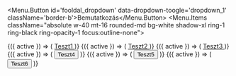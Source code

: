 <Menu.Button id='fooldal_dropdown' data-dropdown-toogle='dropdown_1' className='border-b'>Bemutatkozás</Menu.Button>
<Transition
        as={Fragment}
        enter="transition ease-out duration-100"
        enterFrom="transform opacity-0 scale-95"
        enterTo="transform opacity-100 scale-100"
        leave="transition ease-in duration-75"
        leaveFrom="transform opacity-100 scale-100"
        leaveTo="transform opacity-0 scale-95"
        >
<Menu.Items className="absolute w-40 mt-16 rounded-md bg-white shadow-xl ring-1 ring-black ring-opacity-1 focus:outline-none">

<div className="py-1">
<Menu.Item>
{({ active }) => (
<a
href="#"
className={classNames_bemutatkozo(
active ? 'bg-gray-100 text-gray-900' : 'text-gray-700',
'block px-4 py-2 text-sm'
)} >
Teszt1
</a>
)}
</Menu.Item>
<Menu.Item>
{({ active }) => (
<a
href="#"
className={classNames_bemutatkozo(
active ? 'bg-gray-100 text-gray-900' : 'text-gray-700',
'block px-4 py-2 text-sm'
)} >
Teszt2
</a>
)}
</Menu.Item>
<Menu.Item>
{({ active }) => (
<a
href="#"
className={classNames_bemutatkozo(
active ? 'bg-gray-100 text-gray-900' : 'text-gray-700',
'block px-4 py-2 text-sm'
)} >
Teszt3
</a>
)}
</Menu.Item>
<Menu.Item>
{({ active }) => (
<button
type="submit"
className={classNames_bemutatkozo(
active ? 'bg-gray-100 text-gray-900' : 'text-gray-700',
'block w-full px-4 py-2 text-left text-sm'
)} >
Teszt4
</button>
)}
</Menu.Item>
<Menu.Item>
{({ active }) => (
<button
type="submit"
className={classNames_bemutatkozo(
active ? 'bg-gray-100 text-gray-900' : 'text-gray-700',
'block w-full px-4 py-2 text-left text-sm'
)} >
Teszt5
</button>
)}
</Menu.Item>
<Menu.Item>
{({ active }) => (
<button
type="submit"
className={classNames_bemutatkozo(
active ? 'bg-gray-100 text-gray-900' : 'text-gray-700',
'block w-full px-4 py-2 text-left text-sm'
)} >
Teszt6
</button>
)}
</Menu.Item>
</div>
</Menu.Items>
</Transition>
